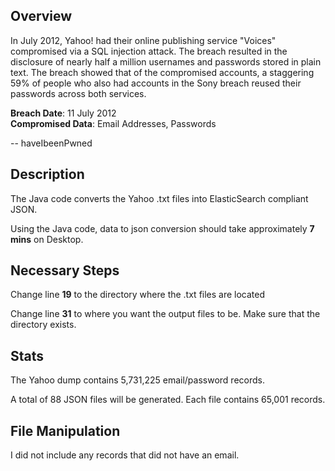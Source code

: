 ## Overview

In July 2012, Yahoo! had their online publishing service "Voices" compromised via a SQL injection attack. The breach resulted in the disclosure of nearly half a million usernames and passwords stored in plain text. The breach showed that of the compromised accounts, a staggering 59% of people who also had accounts in the Sony breach reused their passwords across both services.

<b>Breach Date</b>: 11 July 2012<br />
<b>Compromised Data</b>: Email Addresses, Passwords<br />

-- haveIbeenPwned


## Description

The Java code converts the Yahoo .txt files into ElasticSearch compliant JSON.

Using the Java code, data to json conversion should take approximately <b>7 mins</b> on Desktop.
  
## Necessary Steps

Change line <b>19</b> to the directory where the .txt files are located

Change line <b>31</b> to where you want the output files to be. Make sure that the directory exists.

## Stats 

The Yahoo dump contains 5,731,225 email/password records. 

A total of 88 JSON files will be generated. Each file contains 65,001 records.

## File Manipulation

I did not include any records that did not have an email.

